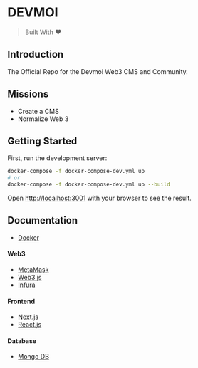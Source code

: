 # DEVMOI

> Built With ❤

## Introduction

The Official Repo for the Devmoi Web3 CMS and Community.

## Missions

- Create a CMS
- Normalize Web 3

## Getting Started

First, run the development server:

```bash
docker-compose -f docker-compose-dev.yml up
# or
docker-compose -f docker-compose-dev.yml up --build
```

Open [http://localhost:3001](http://localhost:3001) with your browser to see the result.

## Documentation
- [Docker](docker.com)
#### Web3 
- [MetaMask](https://docs.metamask.io)
- [Web3.js](https://web3js.readthedocs.io/)
- [Infura]()
#### Frontend
- [Next.js](https://nextjs.org)
- [React.js](https://reactjs.org)
#### Database
- [Mongo DB](https://docs.mongodb.com/)
